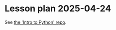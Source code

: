 # Lesson plan 2025-04-24

See [the 'Intro to Python' repo](https://uppmax.github.io/naiss_intro_python/lesson_plans/20250424/).
